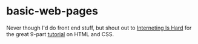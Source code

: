 # basic-web-pages

Never though I'd do front end stuff, but shout out to [Interneting Is Hard](https://internetingishard.com)
for the great 9-part [tutorial](https://internetingishard.com/html-and-css/) on HTML and CSS.
